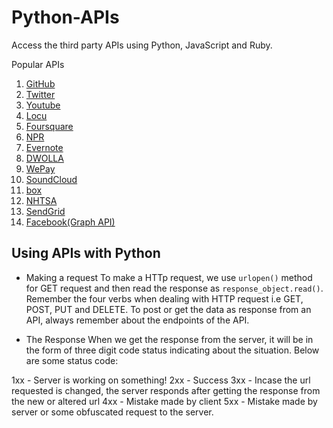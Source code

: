 # Python-APIs

Access the third party APIs using Python, JavaScript and Ruby.

Popular APIs

1. [GitHub](https://developer.github.com/)
2. [Twitter](https://dev.twitter.com/)
3. [Youtube](https://www.youtube.com/yt/dev/)
4. [Locu](https://dev.locu.com/)
5. [Foursquare](https://developer.foursquare.com/)
6. [NPR](www.npr.org/api/index)
7. [Evernote](https://dev.evernote.com/)
8. [DWOLLA](https://developers.dwolla.com/)
9. [WePay](https://www.wepay.com/developer)
10. [SoundCloud](https://developers.soundcloud.com/docs/api/guide)
11. [box](https://developer.box.com/)
12. [NHTSA](www.nhtsa.gov/webapi/Default.aspx?Recalls/API/83)
13. [SendGrid](https://sendgrid.com/docs/API_Reference/Web_API/)
14. [Facebook(Graph API)](https://developers.facebook.com/)

## Using APIs with Python

- Making a request
To make a HTTp request, we use ```urlopen()``` method for GET request and then read the response as ```response_object.read()```. Remember the four verbs when dealing with HTTP request i.e GET, POST, PUT and DELETE.
To post or get the data as response from an API, always remember about the endpoints of the API.

- The Response
When we get the response from the server, it will be in the form of three digit code status indicating about the situation.
Below are some status code:
> 
1xx - Server is working on something!
2xx - Success
3xx - Incase the url requested is changed, the server responds after getting the response from the new or altered url
4xx - Mistake made by client
5xx - Mistake made by server or some obfuscated request to the server.


